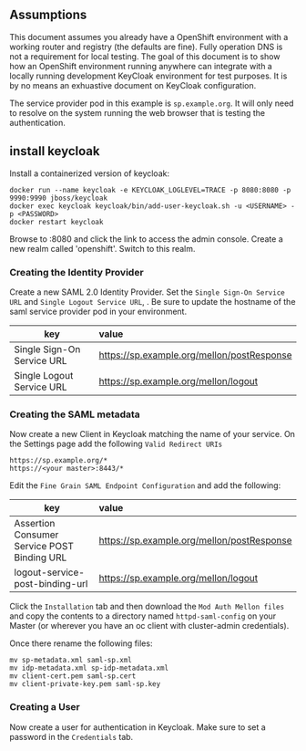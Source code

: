 ## Assumptions
This document assumes you already have a OpenShift environment with a working
router and registry (the defaults are fine).  Fully operation DNS is not a
requirement for local testing.  The goal of this document is to show how an
OpenShift environment running anywhere can integrate with a locally running
development KeyCloak environment for test purposes.  It is by no means an
exhuastive document on KeyCloak configuration.

The service provider pod in this example is `sp.example.org`.  It will only
need to resolve on the system running the web browser that is testing the
authentication.

## install keycloak

Install a containerized version of keycloak:

```
docker run --name keycloak -e KEYCLOAK_LOGLEVEL=TRACE -p 8080:8080 -p 9990:9990 jboss/keycloak
docker exec keycloak keycloak/bin/add-user-keycloak.sh -u <USERNAME> -p <PASSWORD>
docker restart keycloak
```

Browse to <ip>:8080 and click the link to access the admin console.  Create a
new realm called 'openshift'.  Switch to this realm.

### Creating the Identity Provider
Create a new SAML 2.0 Identity Provider.  Set the `Single Sign-On Service URL`
and `Single Logout Service URL`, .  Be sure to update the hostname of the saml
service provider pod in your environment.

| key | value |
| --- |:------| 
| Single Sign-On Service URL | https://sp.example.org/mellon/postResponse |
| Single Logout Service URL | https://sp.example.org/mellon/logout | 

### Creating the SAML metadata
Now create a new Client in Keycloak matching the name of your service.  On the
Settings page add the following `Valid Redirect URIs`

```
https://sp.example.org/*
https://<your master>:8443/*
```

Edit the `Fine Grain SAML Endpoint Configuration` and add the following:

| key | value |
| --- |:------| 
| Assertion Consumer Service POST Binding URL | https://sp.example.org/mellon/postResponse |
| logout-service-post-binding-url | https://sp.example.org/mellon/logout | 

Click the `Installation` tab and then download the `Mod Auth Mellon files` and
copy the contents to a directory named `httpd-saml-config` on your Master (or
wherever you have an oc client with cluster-admin credentials).

Once there rename the following files:

```
mv sp-metadata.xml saml-sp.xml
mv idp-metadata.xml sp-idp-metadata.xml
mv client-cert.pem saml-sp.cert
mv client-private-key.pem saml-sp.key
```

### Creating a User
Now create a user for authentication in Keycloak.  Make sure to set a password
in the `Credentials` tab.
